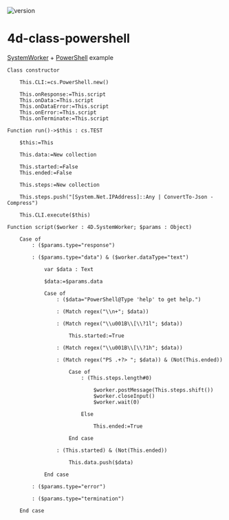 ![version](https://img.shields.io/badge/version-19%20R4%2B-5682DF)

# 4d-class-powershell
[SystemWorker](https://developer.4d.com/docs/ja/API/SystemWorkerClass.html) + [PowerShell](https://docs.microsoft.com/en-us/powershell/scripting/install/installing-powershell-on-macos?view=powershell-7.2#binary-archives) example

```4d
Class constructor
	
	This.CLI:=cs.PowerShell.new()
	
	This.onResponse:=This.script
	This.onData:=This.script
	This.onDataError:=This.script
	This.onError:=This.script
	This.onTerminate:=This.script
	
Function run()->$this : cs.TEST
	
	$this:=This
	
	This.data:=New collection
	
	This.started:=False
	This.ended:=False
	
	This.steps:=New collection
	
	This.steps.push("[System.Net.IPAddress]::Any | ConvertTo-Json -Compress")
	
	This.CLI.execute($this)
	
Function script($worker : 4D.SystemWorker; $params : Object)
	
	Case of 
		: ($params.type="response")
			
		: ($params.type="data") & ($worker.dataType="text")
			
			var $data : Text
			
			$data:=$params.data
			
			Case of 
				: ($data="PowerShell@Type 'help' to get help.")
					
				: (Match regex("\\n+"; $data))
					
				: (Match regex("\\u001B\\[\\?1l"; $data))
					
					This.started:=True
					
				: (Match regex("\\u001B\\[\\?1h"; $data))
					
				: (Match regex("PS .+?> "; $data)) & (Not(This.ended))
					
					Case of 
						: (This.steps.length#0)
							
							$worker.postMessage(This.steps.shift())
							$worker.closeInput()
							$worker.wait(0)
							
						Else 
							
							This.ended:=True
							
					End case 
					
				: (This.started) & (Not(This.ended))
					
					This.data.push($data)
					
			End case 
			
		: ($params.type="error")
			
		: ($params.type="termination")
			
	End case 
```
